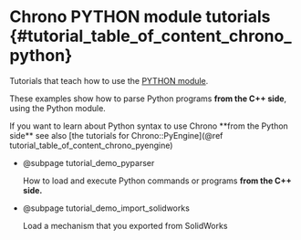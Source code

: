 Chrono PYTHON module tutorials   {#tutorial_table_of_content_chrono_python}
================================

Tutorials that teach how to use the 
[PYTHON module](group__python__module.html).

These examples show how to parse Python programs **from the C++ side**, using
the Python module.

<div class="ce-info">
If you want to learn about Python syntax to use 
Chrono **from the Python side** see also 
[the tutorials for Chrono::PyEngine](@ref tutorial_table_of_content_chrono_pyengine)
</div>


- @subpage  tutorial_demo_pyparser

  How to load and execute Python commands or programs **from the C++ side.**

- @subpage  tutorial_demo_import_solidworks

  Load a mechanism that you exported from SolidWorks
  